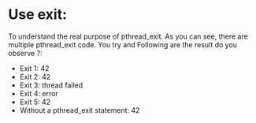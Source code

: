 # Use exit:

To understand the real purpose of pthread_exit. As you can see, there are multiple pthread_exit code. 
You try and Following are the result do you observe ?:

- Exit 1: 42
- Exit 2: 42
- Exit 3: thread failed
- Exit 4: error
- Exit 5: 42
- Without a pthread_exit statement: 42
